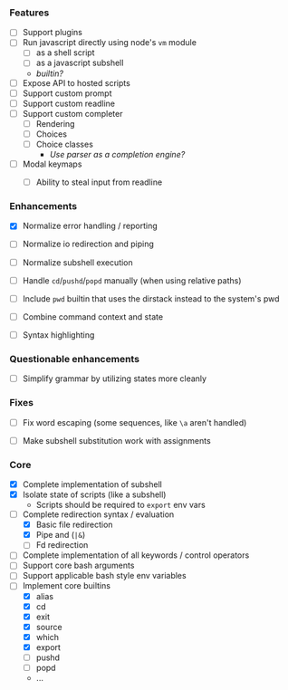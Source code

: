 ### Features

- [ ] Support plugins
- [ ] Run javascript directly using node's `vm` module
  - [ ] as a shell script
  - [ ] as a javascript subshell
  - _builtin?_
- [ ] Expose API to hosted scripts
- [ ] Support custom prompt
- [ ] Support custom readline
- [ ] Support custom completer
  - [ ] Rendering
  - [ ] Choices
  - [ ] Choice classes
    - _Use parser as a completion engine?_
- [ ] Modal keymaps
  - [ ] Ability to steal input from readline


### Enhancements

- [x] Normalize error handling / reporting
- [ ] Normalize io redirection and piping
- [ ] Normalize subshell execution
- [ ] Handle `cd`/`pushd`/`popd` manually (when using relative paths)
- [ ] Include `pwd` builtin that uses the dirstack instead to the system's pwd
- [ ] Combine command context and state
- [ ] Syntax highlighting


### Questionable enhancements

- [ ] Simplify grammar by utilizing states more cleanly


### Fixes

- [ ] Fix word escaping (some sequences, like `\a` aren't handled)
- [ ] Make subshell substitution work with assignments


### Core

- [x] Complete implementation of subshell
- [x] Isolate state of scripts (like a subshell)
  - Scripts should be required to `export` env vars
- [ ] Complete redirection syntax / evaluation
  - [x] Basic file redirection
  - [x] Pipe and (`|&`)
  - [ ] Fd redirection
- [ ] Complete implementation of all keywords / control operators
- [ ] Support core bash arguments
- [ ] Support applicable bash style env variables
- [ ] Implement core builtins
  - [x] alias
  - [x] cd
  - [x] exit
  - [x] source
  - [x] which
  - [x] export
  - [ ] pushd
  - [ ] popd
  - ...
